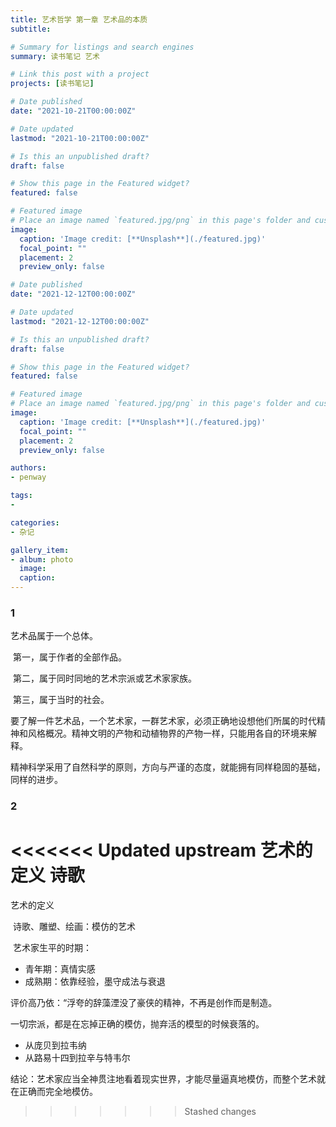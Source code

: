 ```yaml
---
title: 艺术哲学 第一章 艺术品的本质
subtitle: 

# Summary for listings and search engines
summary: 读书笔记 艺术

# Link this post with a project
projects: [读书笔记]

# Date published
date: "2021-10-21T00:00:00Z"

# Date updated
lastmod: "2021-10-21T00:00:00Z"

# Is this an unpublished draft?
draft: false

# Show this page in the Featured widget?
featured: false

# Featured image
# Place an image named `featured.jpg/png` in this page's folder and customize its options here.
image:
  caption: 'Image credit: [**Unsplash**](./featured.jpg)'
  focal_point: ""
  placement: 2
  preview_only: false

# Date published
date: "2021-12-12T00:00:00Z"

# Date updated
lastmod: "2021-12-12T00:00:00Z"

# Is this an unpublished draft?
draft: false

# Show this page in the Featured widget?
featured: false

# Featured image
# Place an image named `featured.jpg/png` in this page's folder and customize its options here.
image:
  caption: 'Image credit: [**Unsplash**](./featured.jpg)'
  focal_point: ""
  placement: 2
  preview_only: false

authors:
- penway

tags:
- 

categories:
- 杂记

gallery_item:
- album: photo
  image: 
  caption: 
---
```


### 1

艺术品属于一个总体。

​	第一，属于作者的全部作品。

​	第二，属于同时同地的艺术宗派或艺术家家族。

​	第三，属于当时的社会。

要了解一件艺术品，一个艺术家，一群艺术家，必须正确地设想他们所属的时代精神和风格概况。精神文明的产物和动植物界的产物一样，只能用各自的环境来解释。

精神科学采用了自然科学的原则，方向与严谨的态度，就能拥有同样稳固的基础，同样的进步。

### 2
<<<<<<< Updated upstream
艺术的定义
诗歌
=======

艺术的定义

​	诗歌、雕塑、绘画：模仿的艺术

​	艺术家生平的时期：

- 青年期：真情实感
- 成熟期：依靠经验，墨守成法与衰退

评价高乃依：“浮夸的辞藻湮没了豪侠的精神，不再是创作而是制造。

一切宗派，都是在忘掉正确的模仿，抛弃活的模型的时候衰落的。

- 从庞贝到拉韦纳
- 从路易十四到拉辛与特韦尔

结论：艺术家应当全神贯注地看着现实世界，才能尽量逼真地模仿，而整个艺术就在正确而完全地模仿。

>>>>>>> Stashed changes
